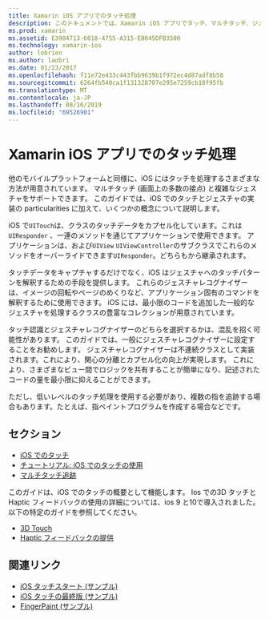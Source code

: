 ```yaml
---
title: Xamarin iOS アプリでのタッチ処理
description: このドキュメントでは、Xamarin iOS アプリでタッチ、マルチタッチ、ジェスチャ、3D タッチを操作する方法について説明しているガイドにリンクしています。
ms.prod: xamarin
ms.assetid: E3904713-6018-4755-A315-EB045DFB3500
ms.technology: xamarin-ios
author: lobrien
ms.author: laobri
ms.date: 01/23/2017
ms.openlocfilehash: f11e72e433c443fbb9639b1f972ec4d87adf8b58
ms.sourcegitcommit: 6264fb540ca1f131328707e295e7259cb10f95fb
ms.translationtype: MT
ms.contentlocale: ja-JP
ms.lasthandoff: 08/16/2019
ms.locfileid: "69526901"
---
```

# <a name="handling-touch-in-xamarinios-apps"></a>Xamarin iOS アプリでのタッチ処理

他のモバイルプラットフォームと同様に、iOS にはタッチを処理するさまざまな方法が用意されています。 マルチタッチ (画面上の多数の接点) と複雑なジェスチャをサポートできます。 このガイドでは、iOS でのタッチとジェスチャの実装の particularities に加えて、いくつかの概念について説明します。

iOS で`UITouch`は、クラスのタッチデータをカプセル化しています。これは`UIResponder` 、一連のメソッドを通じてアプリケーションで使用できます。 アプリケーションは、および`UIView` `UIViewController`のサブクラスでこれらのメソッドをオーバーライドできます`UIResponder`。どちらもから継承されます。

タッチデータをキャプチャするだけでなく、iOS はジェスチャへのタッチパターンを解釈するための手段を提供します。 これらのジェスチャレコグナイザーは、イメージの回転やページのめくりなど、アプリケーション固有のコマンドを解釈するために使用できます。 iOS には、最小限のコードを追加した一般的なジェスチャを処理するクラスの豊富なコレクションが用意されています。

タッチ認識とジェスチャレコグナイザーのどちらを選択するかは、混乱を招く可能性があります。 このガイドでは、一般にジェスチャレコグナイザーに設定することをお勧めします。 ジェスチャレコグナイザーは不連続クラスとして実装されます。これにより、関心の分離とカプセル化の向上が実現します。 これにより、さまざまなビュー間でロジックを共有することが簡単になり、記述されたコードの量を最小限に抑えることができます。

ただし、低いレベルのタッチ処理を使用する必要があり、複数の指を追跡する場合もあります。たとえば、指ペイントプログラムを作成する場合などです。

## <a name="sections"></a>セクション

- [iOS でのタッチ](touch-in-ios.md)
- [チュートリアル: iOS でのタッチの使用](ios-touch-walkthrough.md)
- [マルチタッチ追跡](touch-tracking.md)

このガイドは、iOS でのタッチの概要として機能します。 Ios での3D タッチと Haptic フィードバックの使用の詳細については、ios 9 と10で導入されました。以下の特定のガイドを参照してください。

* [3D Touch](~/ios/platform/3d-touch.md)
* [Haptic フィードバックの提供](~/ios/user-interface/ios-ui/haptic-feedback.md)

## <a name="related-links"></a>関連リンク

- [iOS タッチスタート (サンプル)](https://docs.microsoft.com/samples/xamarin/ios-samples/applicationfundamentals-touch-start)
- [iOS タッチの最終版 (サンプル)](https://docs.microsoft.com/samples/xamarin/ios-samples/applicationfundamentals-touch-final)
- [FingerPaint (サンプル)](https://docs.microsoft.com/samples/xamarin/ios-samples/applicationfundamentals-fingerpaint)
